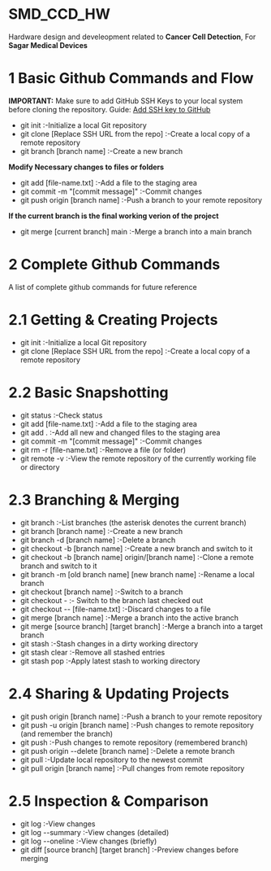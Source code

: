 # SMD_CCD_HW
Hardware design and develeopment related to **Cancer Cell Detection**, For **Sagar Medical Devices**

# 1 Basic Github Commands and Flow
**IMPORTANT:** Make sure to add GitHub SSH Keys to your local system before cloning the repository.
Guide: [Add SSH key to GitHub](https://docs.github.com/en/authentication/connecting-to-github-with-ssh/generating-a-new-ssh-key-and-adding-it-to-the-ssh-agent)

* git init :-Initialize a local Git repository
* git clone [Replace SSH URL from the repo]	:-Create a local copy of a remote repository
* git branch [branch name]	:-Create a new branch

**Modify Necessary changes to files or folders**

* git add [file-name.txt]	:-Add a file to the staging area
* git commit -m "[commit message]" :-Commit changes
* git push origin [branch name]	:-Push a branch to your remote repository

**If the current branch is the final working verion of the project**

* git merge [current branch] main	:-Merge a branch into a main branch


# 2 Complete Github Commands
A list of complete github commands for future reference

# 2.1 Getting & Creating Projects
* git init :-Initialize a local Git repository
* git clone [Replace SSH URL from the repo]	:-Create a local copy of a remote repository
  
# 2.2 Basic Snapshotting
* git status :-Check status
* git add [file-name.txt]	:-Add a file to the staging area
* git add . :-Add all new and changed files to the staging area
* git commit -m "[commit message]" :-Commit changes
* git rm -r [file-name.txt]	:-Remove a file (or folder)
* git remote -v	:-View the remote repository of the currently working file or directory

# 2.3 Branching & Merging
* git branch	:-List branches (the asterisk denotes the current branch)
* git branch [branch name]	:-Create a new branch
* git branch -d [branch name]	:-Delete a branch
* git checkout -b [branch name]	:-Create a new branch and switch to it
* git checkout -b [branch name] origin/[branch name]	:-Clone a remote branch and switch to it
* git branch -m [old branch name] [new branch name]	:-Rename a local branch
* git checkout [branch name]	:-Switch to a branch
* git checkout -	:- Switch to the branch last checked out
* git checkout -- [file-name.txt]	:-Discard changes to a file
* git merge [branch name]	:-Merge a branch into the active branch
* git merge [source branch] [target branch]	:-Merge a branch into a target branch
* git stash	:-Stash changes in a dirty working directory
* git stash clear	:-Remove all stashed entries
* git stash pop	:-Apply latest stash to working directory

# 2.4 Sharing & Updating Projects
* git push origin [branch name]	:-Push a branch to your remote repository
* git push -u origin [branch name]	:-Push changes to remote repository (and remember the branch)
* git push	:-Push changes to remote repository (remembered branch)
* git push origin --delete [branch name]	:-Delete a remote branch
* git pull	:-Update local repository to the newest commit
* git pull origin [branch name]	:-Pull changes from remote repository

# 2.5 Inspection & Comparison
* git log	:-View changes
* git log --summary	:-View changes (detailed)
* git log --oneline	:-View changes (briefly)
* git diff [source branch] [target branch]	:-Preview changes before merging

